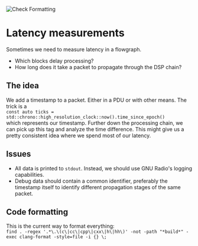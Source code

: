 ![Check Formatting](https://github.com/ant-uni-bremen/gr-latency/workflows/Check%20Formatting/badge.svg)

# Latency measurements

Sometimes we need to measure latency in a flowgraph. 

* Which blocks delay processing?
* How long does it take a packet to propagate through the DSP chain?

## The idea

We add a timestamp to a packet. Either in a PDU or with other means. The trick is a<br>
`const auto ticks = std::chrono::high_resolution_clock::now().time_since_epoch()`<br>
which represents our timestamp. Further down the processing chain, we can pick up this tag and analyze the time difference. This might give us a pretty consistent idea where we spend most of our latency.

## Issues

* All data is printed to `stdout`. Instead, we should use GNU Radio's logging capabilities.
* Debug data should contain a common identifier, preferably the timestamp itself to identify different propagation stages of the same packet.

## Code formatting
This is the current way to format everything:<br>
`find . -regex '.*\.\(c\|cc\|cpp\|cxx\|h\|hh\)' -not -path "*build*" -exec clang-format -style=file -i {} \;`
